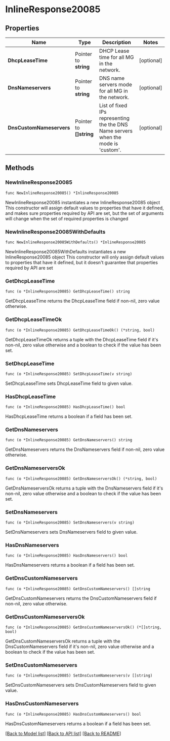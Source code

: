 # InlineResponse20085

## Properties

Name | Type | Description | Notes
------------ | ------------- | ------------- | -------------
**DhcpLeaseTime** | Pointer to **string** | DHCP Lease time for all MG in the network. | [optional] 
**DnsNameservers** | Pointer to **string** | DNS name servers mode for all MG in the network. | [optional] 
**DnsCustomNameservers** | Pointer to **[]string** | List of fixed IPs representing the the DNS Name servers when the mode is &#39;custom&#39;. | [optional] 

## Methods

### NewInlineResponse20085

`func NewInlineResponse20085() *InlineResponse20085`

NewInlineResponse20085 instantiates a new InlineResponse20085 object
This constructor will assign default values to properties that have it defined,
and makes sure properties required by API are set, but the set of arguments
will change when the set of required properties is changed

### NewInlineResponse20085WithDefaults

`func NewInlineResponse20085WithDefaults() *InlineResponse20085`

NewInlineResponse20085WithDefaults instantiates a new InlineResponse20085 object
This constructor will only assign default values to properties that have it defined,
but it doesn't guarantee that properties required by API are set

### GetDhcpLeaseTime

`func (o *InlineResponse20085) GetDhcpLeaseTime() string`

GetDhcpLeaseTime returns the DhcpLeaseTime field if non-nil, zero value otherwise.

### GetDhcpLeaseTimeOk

`func (o *InlineResponse20085) GetDhcpLeaseTimeOk() (*string, bool)`

GetDhcpLeaseTimeOk returns a tuple with the DhcpLeaseTime field if it's non-nil, zero value otherwise
and a boolean to check if the value has been set.

### SetDhcpLeaseTime

`func (o *InlineResponse20085) SetDhcpLeaseTime(v string)`

SetDhcpLeaseTime sets DhcpLeaseTime field to given value.

### HasDhcpLeaseTime

`func (o *InlineResponse20085) HasDhcpLeaseTime() bool`

HasDhcpLeaseTime returns a boolean if a field has been set.

### GetDnsNameservers

`func (o *InlineResponse20085) GetDnsNameservers() string`

GetDnsNameservers returns the DnsNameservers field if non-nil, zero value otherwise.

### GetDnsNameserversOk

`func (o *InlineResponse20085) GetDnsNameserversOk() (*string, bool)`

GetDnsNameserversOk returns a tuple with the DnsNameservers field if it's non-nil, zero value otherwise
and a boolean to check if the value has been set.

### SetDnsNameservers

`func (o *InlineResponse20085) SetDnsNameservers(v string)`

SetDnsNameservers sets DnsNameservers field to given value.

### HasDnsNameservers

`func (o *InlineResponse20085) HasDnsNameservers() bool`

HasDnsNameservers returns a boolean if a field has been set.

### GetDnsCustomNameservers

`func (o *InlineResponse20085) GetDnsCustomNameservers() []string`

GetDnsCustomNameservers returns the DnsCustomNameservers field if non-nil, zero value otherwise.

### GetDnsCustomNameserversOk

`func (o *InlineResponse20085) GetDnsCustomNameserversOk() (*[]string, bool)`

GetDnsCustomNameserversOk returns a tuple with the DnsCustomNameservers field if it's non-nil, zero value otherwise
and a boolean to check if the value has been set.

### SetDnsCustomNameservers

`func (o *InlineResponse20085) SetDnsCustomNameservers(v []string)`

SetDnsCustomNameservers sets DnsCustomNameservers field to given value.

### HasDnsCustomNameservers

`func (o *InlineResponse20085) HasDnsCustomNameservers() bool`

HasDnsCustomNameservers returns a boolean if a field has been set.


[[Back to Model list]](../README.md#documentation-for-models) [[Back to API list]](../README.md#documentation-for-api-endpoints) [[Back to README]](../README.md)


